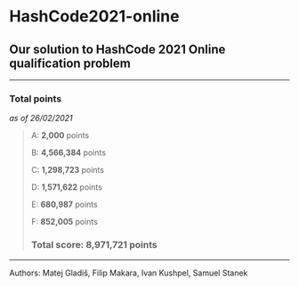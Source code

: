 # HashCode2021-online

## Our solution to HashCode 2021 Online qualification problem

---

### Total points

_as of 26/02/2021_

> A: **2,000** points
>
> B: **4,566,384** points
>
> C: **1,298,723** points
>
> D: **1,571,622** points
>
> E: **680,987** points
>
> F: **852,005** points
>
> ### Total score: **8,971,721** points

---

Authors: Matej Gladiš, Filip Makara, Ivan Kushpel, Samuel Stanek
